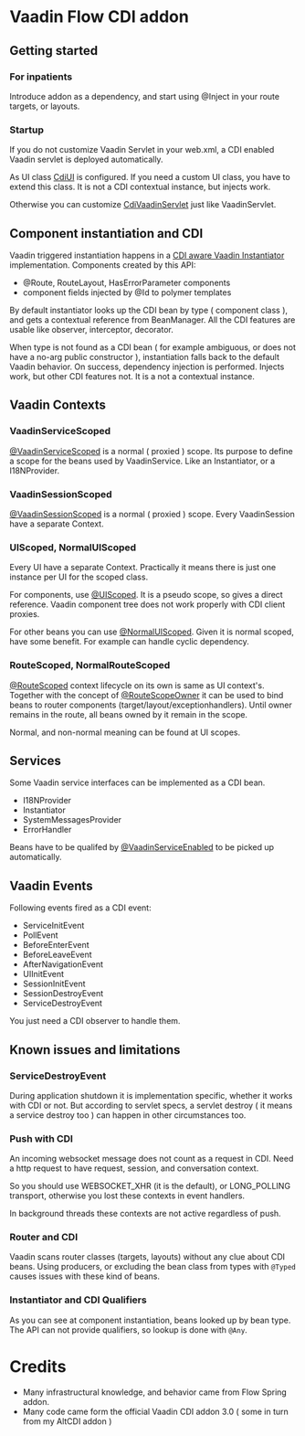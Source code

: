 # Vaadin Flow CDI addon

## Getting started

### For inpatients
Introduce addon as a dependency, and start using @Inject in your route targets, or layouts. 

### Startup
If you do not customize Vaadin Servlet in your web.xml, 
a CDI enabled Vaadin servlet is deployed automatically. 

As UI class [CdiUI](flow-cdi-addon/src/main/java/com/wcs/vaadin/flow/cdi/internal/CdiUI.java) is configured. If you need a custom UI class, you have to extend this class. It is not a CDI contextual instance, but injects work.

Otherwise you can customize 
[CdiVaadinServlet](flow-cdi-addon/src/main/java/com/wcs/vaadin/flow/cdi/server/CdiVaadinServlet.java) 
just like VaadinServlet.

## Component instantiation and CDI

Vaadin triggered instantiation happens in a 
[CDI aware Vaadin Instantiator](flow-cdi-addon/src/main/java/com/wcs/vaadin/flow/cdi/internal/CdiInstantiator.java) 
implementation. 
Components created by this API:

- @Route, RouteLayout, HasErrorParameter components
- component fields injected by @Id to polymer templates

By default instantiator looks up the CDI bean by type ( component class ), 
and gets a contextual reference from BeanManager. 
All the CDI features are usable like observer, interceptor, decorator.

When type is not found as a CDI bean 
( for example ambiguous, or does not have a no-arg public constructor ), 
instantiation falls back to the default Vaadin behavior. 
On success, dependency injection is performed. 
Injects work, but other CDI features not. It is a not a contextual instance. 

## Vaadin Contexts

### VaadinServiceScoped

[@VaadinServiceScoped](flow-cdi-addon/src/main/java/com/wcs/vaadin/flow/cdi/VaadinServiceScoped.java) 
is a normal ( proxied ) scope. Its purpose to define a scope for the beans used by VaadinService. Like an Instantiator, or a I18NProvider.   

### VaadinSessionScoped

[@VaadinSessionScoped](flow-cdi-addon/src/main/java/com/wcs/vaadin/flow/cdi/VaadinSessionScoped.java) 
is a normal ( proxied ) scope. Every VaadinSession have a separate Context. 

### UIScoped, NormalUIScoped

Every UI have a separate Context. 
Practically it means there is just one instance per UI for the scoped class.

For components, use [@UIScoped](flow-cdi-addon/src/main/java/com/wcs/vaadin/flow/cdi/UIScoped.java). 
It is a pseudo scope, so gives a direct reference. 
Vaadin component tree does not work properly with CDI client proxies.

For other beans you can use 
[@NormalUIScoped](flow-cdi-addon/src/main/java/com/wcs/vaadin/flow/cdi/NormalUIScoped.java). 
Given it is normal scoped, have some benefit. 
For example can handle cyclic dependency.

### RouteScoped, NormalRouteScoped 

[@RouteScoped](flow-cdi-addon/src/main/java/com/wcs/vaadin/flow/cdi/RouteScoped.java) context lifecycle on its own is same as UI context's. 
Together with the concept of [@RouteScopeOwner](flow-cdi-addon/src/main/java/com/wcs/vaadin/flow/cdi/RouteScopeOwner.java) it can be used to bind beans to router components (target/layout/exceptionhandlers).
Until owner remains in the route, all beans owned by it remain in the scope.
 
Normal, and non-normal meaning can be found at UI scopes.
 

## Services

Some Vaadin service interfaces can be implemented as a CDI bean.

- I18NProvider
- Instantiator
- SystemMessagesProvider
- ErrorHandler

Beans have to be qualifed by 
[@VaadinServiceEnabled](flow-cdi-addon/src/main/java/com/wcs/vaadin/flow/cdi/VaadinServiceEnabled.java) 
to be picked up automatically.

## Vaadin Events

Following events fired as a CDI event:

- ServiceInitEvent
- PollEvent
- BeforeEnterEvent
- BeforeLeaveEvent
- AfterNavigationEvent
- UIInitEvent
- SessionInitEvent
- SessionDestroyEvent
- ServiceDestroyEvent

You just need a CDI observer to handle them.

## Known issues and limitations

### ServiceDestroyEvent

During application shutdown it is implementation specific, 
whether it works with CDI or not. 
But according to servlet specs, 
a servlet destroy ( it means a service destroy too ) can happen in 
other circumstances too.

### Push with CDI

An incoming websocket message does not count as a request in CDI. 
Need a http request to have request, session, and conversation context. 

So you should use WEBSOCKET_XHR (it is the default), or LONG_POLLING 
transport, otherwise you lost these contexts in event handlers.

In background threads these contexts are not active regardless of push.

### Router and CDI

Vaadin scans router classes (targets, layouts) without any clue about CDI beans. 
Using producers, or excluding the bean class from types with ```@Typed``` causes issues with these kind of beans.

### Instantiator and CDI Qualifiers

As you can see at component instantiation, beans looked up by bean type. 
The API can not provide qualifiers, so lookup is done with ```@Any```.

# Credits

- Many infrastructural knowledge, and behavior came from Flow Spring addon.
- Many code came form the official Vaadin CDI addon 3.0 ( some in turn from my AltCDI addon )